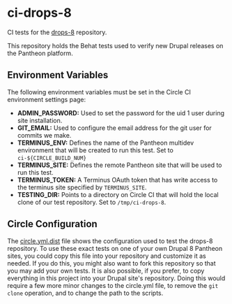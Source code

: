 # ci-drops-8
CI tests for the [drops-8](https://github.com/pantheon-systems/drops-8) repository.

This repository holds the Behat tests used to verify new Drupal releases on the Pantheon platform.

## Environment Variables

The following environment variables must be set in the Circle CI environment settings page:

- **ADMIN_PASSWORD:** Used to set the password for the uid 1 user during site installation.
- **GIT_EMAIL:** Used to configure the email address for the git user for commits we make.
- **TERMINUS_ENV:** Defines the name of the Pantheon multidev environment that will be created to run this test. Set to `ci-${CIRCLE_BUILD_NUM}`
- **TERMINUS_SITE:** Defines the remote Pantheon site that will be used to run this test.
- **TERMINUS_TOKEN:** A Terminus OAuth token that has write access to the terminus site specified by `TERMINUS_SITE`.
- **TESTING_DIR:** Points to a directory on Circle CI that will hold the local clone of our test repository. Set to `/tmp/ci-drops-8`.

## Circle Configuration

The [circle.yml.dist](circle.yml.dist) file shows the configuration used to test the drops-8 repository. To use these exact tests on one of your own Drupal 8 Pantheon sites, you could copy this file into your repository and customize it as needed. If you do this, you might also want to fork this repository so that you may add your own tests. It is also possible, if you prefer, to copy everything in this project into your Drupal site's repository. Doing this would require a few more minor changes to the circle.yml file, to remove the `git clone` operation, and to change the path to the scripts.
